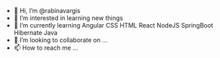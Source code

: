 - 👋 Hi, I’m @rabinavargis
- 👀 I’m interested in learning new things
- 🌱 I’m currently learning Angular CSS HTML React NodeJS SpringBoot Hibernate Java
- 💞️ I’m looking to collaborate on ...
- 📫 How to reach me ...

<!---
rabinavargis/rabinavargis is a ✨ special ✨ repository because its `README.md` (this file) appears on your GitHub profile.
You can click the Preview link to take a look at your changes.
--->
